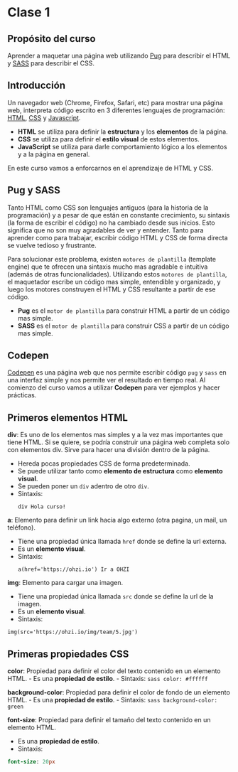 # Clase 1

## Propósito del curso

Aprender a maquetar una página web utilizando [Pug](https://pugjs.org/api/getting-started.html) para describir el HTML y [SASS](https://sass-lang.com/) para describir el CSS.

## Introducción
Un navegador web (Chrome, Firefox, Safari, etc) para mostrar una página web, interpreta código escrito en 3 diferentes lenguajes de programación: [HTML](https://es.wikipedia.org/wiki/HTML), [CSS](https://es.wikipedia.org/wiki/Hoja_de_estilos_en_cascada) y [Javascript](https://es.wikipedia.org/wiki/JavaScript).

- **HTML** se utiliza para definir la **estructura** y los **elementos** de la página.
- **CSS** se utiliza para definir el **estilo visual** de estos elementos.
- **JavaScript** se utiliza para darle comportamiento lógico a los elementos y a la página en general.

En este curso vamos a enforcarnos en el aprendizaje de HTML y CSS.

## Pug y SASS
Tanto HTML como CSS son lenguajes antiguos (para la historia de la programación) y a pesar de que están en constante crecimiento, su sintaxis (la forma de escribir el código) no ha cambiado desde sus inicios. Esto significa que no son muy agradables de ver y entender. Tanto para aprender como para trabajar, escribir código HTML y CSS de forma directa se vuelve tedioso y frustrante.

Para solucionar este problema, existen `motores de plantilla` (template engine) que te ofrecen una sintaxis mucho mas agradable e intuitiva (además de otras funcionalidades). Utilizando estos `motores de plantilla`, el maquetador escribe un código mas simple, entendible y organizado, y luego los motores construyen el HTML y CSS resultante a partir de ese código.

- **Pug** es el `motor de plantilla` para construir HTML a partir de un código mas simple.
- **SASS** es el `motor de plantilla` para construir CSS a partir de un código mas simple.

## Codepen
[Codepen](https://codepen.io/) es una página web que nos permite escribir código `pug` y `sass` en una interfaz simple y nos permite ver el resultado en tiempo real. Al comienzo del curso vamos a utilizar **Codepen** para ver ejemplos y hacer prácticas.

## Primeros elementos HTML
**div**: Es uno de los elementos mas simples y a la vez mas importantes que tiene HTML. Si se quiere, se podría construir una página web completa solo con elementos div. Sirve para hacer una división dentro de la página.
  - Hereda pocas propiedades CSS de forma predeterminada.
  - Se puede utilizar tanto como **elemento de estructura** como **elemento visual**.
  - Se pueden poner un `div` adentro de otro `div`.
  - Sintaxis: 
    ```pug
    div Hola curso!
    ```

**a**: Elemento para definir un link hacia algo externo (otra pagina, un mail, un teléfono).
  - Tiene una propiedad única llamada `href` donde se define la url externa.
  - Es un **elemento visual**.
  - Sintaxis: 
    ```pug
    a(href='https://ohzi.io') Ir a OHZI
    ```

**img**: Elemento para cargar una imagen.
  - Tiene una propiedad única llamada `src` donde se define la url de la imagen.
  - Es un **elemento visual**.
  - Sintaxis:
  ```pug
  img(src='https://ohzi.io/img/team/5.jpg')
  ```
  
  ## Primeras propiedades CSS
  **color**: Propiedad para definir el color del texto contenido en un elemento HTML.
    - Es una **propiedad de estilo**.
    - Sintaxis:
    ```sass
    color: #ffffff
    ```
  
  **background-color**: Propiedad para definir el color de fondo de un elemento HTML.
    - Es una **propiedad de estilo**.
    - Sintaxis:
    ```sass
    background-color: green
    ```
    
 **font-size**: Propiedad para definir el tamaño del texto contenido en un elemento HTML.
   - Es una **propiedad de estilo**.
   - Sintaxis:
   ```sass
   font-size: 20px
   ```
  
